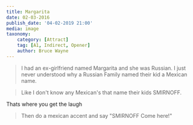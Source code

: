 ```yaml
---
title: Margarita
date: 02-03-2016
publish_date: '04-02-2019 21:00'
media: image
taxonomy:
    category: [Attract]
    tag: [A1, Indirect, Opener]
    author: Bruce Wayne
---
```


> I had an ex-girlfriend named Margarita and she was Russian. I just never understood why a Russian Family named their kid a Mexican name. 

> Like I don't know any Mexican's that name their kids SMIRNOFF.

Thats where you get the laugh

> Then do a mexican accent and say "SMIRNOFF Come here!"
